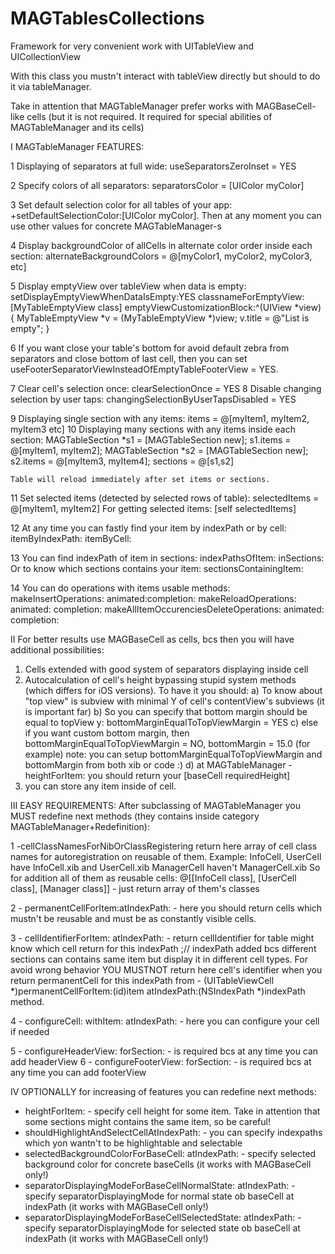 # MAGTablesCollections

Framework for very convenient work with UITableView and UICollectionView

With this class you mustn't interact with tableView directly but should to do it via tableManager.
        
Take in attention that MAGTableManager prefer works with MAGBaseCell-like cells (but it is not required. It required for special abilities of MAGTableManager and its cells)
		
I MAGTableManager FEATURES:
	
1 Displaying of separators at full wide: useSeparatorsZeroInset = YES
 
2 Specify colors of all separators: separatorsColor = [UIColor myColor]
 
3 Set default selection color for all tables of your app: +setDefaultSelectionColor:[UIColor myColor]. Then at any moment you can use other values for concrete MAGTableManager-s
		
4 Display backgroundColor of allCells in alternate color order inside each section: alternateBackgroundColors = @[myColor1, myColor2, myColor3, etc]
	
5 Display emptyView over tableView when data is empty: 
	setDisplayEmptyViewWhenDataIsEmpty:YES classnameForEmptyView:[MyTableEmptyView class] emptyViewCustomizationBlock:^(UIView *view) {
		MyTableEmptyView *v = (MyTableEmptyView *)view; 
		v.title = @"List is empty";
	}
 
6 If you want close your table's bottom for avoid default zebra from separators and close bottom of last cell, then you can
set useFooterSeparatorViewInsteadOfEmptyTableFooterView = YES.
 
7 Clear cell's selection once: clearSelectionOnce = YES
8 Disable changing selection by user taps: changingSelectionByUserTapsDisabled = YES
		
9 Displaying single section with any items: items = @[myItem1, myItem2, myItem3 etc]
10 Displaying many sections with any items inside each section:
	MAGTableSection *s1 = [MAGTableSection new];
	s1.items = @[myItem1, myItem2];
	MAGTableSection *s2 = [MAGTableSection new];
	s2.items = @[myItem3, myItem4];
	sections = @[s1,s2]
		
	Table will reload immediately after set items or sections.
		
11 Set selected items (detected by selected rows of table):  selectedItems = @[myItem1, myItem2]
For getting selected items: [self selectedItems]
 
12 At any time you can fastly find your item by indexPath or by cell: 
	itemByIndexPath:
	itemByCell:
			
13 You can find indexPath of item in sections:
	indexPathsOfItem: inSections:
Or to know which sections contains your item:
	sectionsContainingItem:
			
14 You can do operations with items usable methods:
	makeInsertOperations: animated:completion:
	makeReloadOperations: animated: completion:
	makeAllItemOccurenciesDeleteOperations: animated: completion:
			
II For better results use MAGBaseCell as cells, bcs then you will have additional possibilities:
		
1) Cells extended with good system of separators displaying inside cell
2) Autocalculation of cell's height bypassing stupid system methods (which differs for iOS versions). To have it you should:
	a) To know about "top view" is subview with minimal Y of cell's contentView's subviews (it is important far)
	b) So you can specify that bottom margin should be equal to topView y: bottomMarginEqualToTopViewMargin = YES
	c) else if you want custom bottom margin, then bottomMarginEqualToTopViewMargin = NO, bottomMargin = 15.0 (for example)
	note: you can setup bottomMarginEqualToTopViewMargin and bottomMargin from both xib or code :)
	d) at MAGTableManager  - heightForItem:  you should return your [baseCell requiredHeight]
3) you can store any item inside of cell.
		
III EASY REQUIREMENTS:
After subclassing of MAGTableManager you MUST redefine next methods (they contains inside category MAGTableManager+Redefinition):
		
1 -cellClassNamesForNibOrClassRegistering return here array of cell class names for autoregistration on reusable of them. Example:
InfoCell, UserCell have InfoCell.xib and UserCell.xib
ManagerCell haven't ManagerCell.xib
So for addition all of them as reusable cells:
@[[InfoCell class], [UserCell class], [Manager class]] - just return array of them's classes
 
	
2 - permanentCellForItem:atIndexPath: - here you should return cells which mustn't be reusable and must be as constantly visible cells.
 
3 - cellIdentifierForItem: atIndexPath: - return cellIdentifier for table might know which cell return for this indexPath ;//        indexPath added bcs different sections can contains same item but display it in different cell types. For avoid wrong behavior YOU MUSTNOT return here cell's identifier when you return permanentCell for this indexPath from - (UITableViewCell *)permanentCellForItem:(id)item atIndexPath:(NSIndexPath *)indexPath method.

4 - configureCell: withItem: atIndexPath: - here you can configure your cell if needed

5 - configureHeaderView: forSection: - is required bcs at any time you can add headerView
6 - configureFooterView: forSection:  - is required bcs at any time you can add footerView
		
IV OPTIONALLY for increasing of features you can redefine next methods:
- heightForItem: - specify cell height for some item. Take in attention that some sections might contains the same item, so be careful!
- shouldHighlightAndSelectCellAtIndexPath: - you can specify indexpaths which yon wantn't to be highlightable and selectable
- selectedBackgroundColorForBaseCell: atIndexPath: - specify selected background color for concrete baseCells (it works with MAGBaseCell only!)
- separatorDisplayingModeForBaseCellNormalState: atIndexPath: - specify separatorDisplayingMode for normal state ob baseCell at indexPath (it works with MAGBaseCell only!)
- separatorDisplayingModeForBaseCellSelectedState: atIndexPath: - specify separatorDisplayingMode for selected state ob baseCell at indexPath (it works with MAGBaseCell only!)
